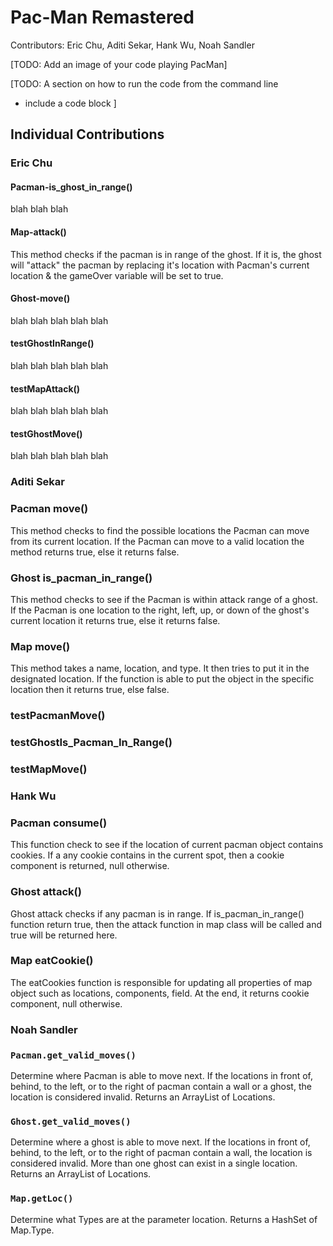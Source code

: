 # Pac-Man Remastered
Contributors: Eric Chu, Aditi Sekar, Hank Wu, Noah Sandler


[TODO: Add an image of your code playing PacMan]


[TODO: A section on how to run the code from the command line
  - include a code block
]



## Individual Contributions

### Eric Chu



#### Pacman-is_ghost_in_range()
blah blah blah

#### Map-attack()
This method checks if the pacman is in range of the ghost. If it is, the ghost will "attack" the pacman by replacing it's location with Pacman's current location
& the gameOver variable will be set to true.

#### Ghost-move()
blah blah blah blah blah

#### testGhostInRange()
blah blah blah blah blah

#### testMapAttack()
blah blah blah blah blah

#### testGhostMove()
blah blah blah blah blah



### Aditi Sekar

### Pacman move()
This method checks to find the possible locations the Pacman can move from its current location. If the Pacman can move to a valid location the method returns true, else it returns false.

### Ghost is_pacman_in_range()
This method checks to see if the Pacman is within attack range of a ghost. If the Pacman is one location to the right, left, up, or down of the ghost's current location it returns true, else it returns false.

### Map move()
This method takes a name, location, and type. It then tries to put it in the designated location. If the function is able to put the object in the specific location then it returns true, else false.

### testPacmanMove()

### testGhostIs_Pacman_In_Range()

### testMapMove()



### Hank Wu

### Pacman consume()
This function check to see if the location of current pacman object contains cookies. If a any cookie contains in the current spot, then a cookie component is returned, null otherwise.

### Ghost attack()
Ghost attack checks if any pacman is in range. If is_pacman_in_range() function return true, then the attack function in map class will be called and true will be returned here.

### Map eatCookie()
The eatCookies function is responsible for updating all properties of map object such as locations, components, field. At the end, it returns cookie component, null otherwise.


### Noah Sandler

### `Pacman.get_valid_moves()`
Determine where Pacman is able to move next. If the locations in front of, behind, to the left, or to the right of pacman contain a wall or a ghost, the location is considered invalid. Returns an ArrayList of Locations.

### `Ghost.get_valid_moves()`
Determine where a ghost is able to move next. If the locations in front of, behind, to the left, or to the right of pacman contain a wall, the location is considered invalid. More than one ghost can exist in a single location. Returns an ArrayList of Locations.

### `Map.getLoc()`
Determine what Types are at the parameter location. Returns a HashSet of Map.Type.
